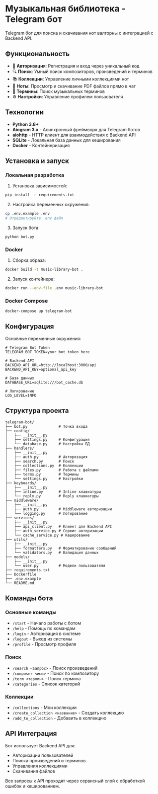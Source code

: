 # Музыкальная библиотека - Telegram бот

Telegram бот для поиска и скачивания нот валторны с интеграцией с Backend API.

## Функциональность

- 🔐 **Авторизация**: Регистрация и вход через уникальный код
- 🔍 **Поиск**: Умный поиск композиторов, произведений и терминов
- 📚 **Коллекции**: Управление личными коллекциями нот
- 📄 **Ноты**: Просмотр и скачивание PDF файлов прямо в чат
- 🎵 **Термины**: Поиск музыкальных терминов
- ⚙️ **Настройки**: Управление профилем пользователя

## Технологии

- **Python 3.8+**
- **Aiogram 3.x** - Асинхронный фреймворк для Telegram ботов
- **aiohttp** - HTTP клиент для взаимодействия с Backend API
- **SQLite** - Локальная база данных для кеширования
- **Docker** - Контейнеризация

## Установка и запуск

### Локальная разработка

1. Установка зависимостей:
```bash
pip install -r requirements.txt
```

2. Настройка переменных окружения:
```bash
cp .env.example .env
# Отредактируйте .env файл
```

3. Запуск бота:
```bash
python bot.py
```

### Docker

1. Сборка образа:
```bash
docker build -t music-library-bot .
```

2. Запуск контейнера:
```bash
docker run --env-file .env music-library-bot
```

### Docker Compose

```bash
docker-compose up telegram-bot
```

## Конфигурация

Основные переменные окружения:

```env
# Telegram Bot Token
TELEGRAM_BOT_TOKEN=your_bot_token_here

# Backend API
BACKEND_API_URL=http://localhost:3000/api
BACKEND_API_KEY=optional_api_key

# База данных
DATABASE_URL=sqlite:///bot_cache.db

# Логирование
LOG_LEVEL=INFO
```

## Структура проекта

```
telegram-bot/
├── bot.py              # Точка входа
├── config/
│   ├── __init__.py
│   ├── settings.py     # Конфигурация
│   └── database.py     # Настройка БД
├── handlers/
│   ├── __init__.py
│   ├── auth.py         # Авторизация
│   ├── search.py       # Поиск
│   ├── collections.py  # Коллекции
│   ├── files.py        # Работа с файлами
│   ├── terms.py        # Термины
│   └── settings.py     # Настройки
├── keyboards/
│   ├── __init__.py
│   ├── inline.py       # Inline клавиатуры
│   └── reply.py        # Reply клавиатуры
├── middleware/
│   ├── __init__.py
│   ├── auth.py         # Middleware авторизации
│   └── logging.py      # Логирование
├── services/
│   ├── __init__.py
│   ├── api_client.py   # Клиент для Backend API
│   ├── auth_service.py # Сервис авторизации
│   └── cache_service.py # Кеширование
├── utils/
│   ├── __init__.py
│   ├── formatters.py   # Форматирование сообщений
│   └── validators.py   # Валидация данных
├── models/
│   ├── __init__.py
│   └── user.py         # Модели пользователя
├── requirements.txt
├── Dockerfile
├── .env.example
└── README.md
```

## Команды бота

### Основные команды
- `/start` - Начало работы с ботом
- `/help` - Помощь по командам
- `/login` - Авторизация в системе
- `/logout` - Выход из системы
- `/profile` - Просмотр профиля

### Поиск
- `/search <запрос>` - Поиск произведений
- `/composer <имя>` - Поиск по композитору
- `/term <термин>` - Поиск термина
- `/categories` - Список категорий

### Коллекции
- `/collections` - Мои коллекции
- `/create_collection <название>` - Создать коллекцию
- `/add_to_collection` - Добавить в коллекцию

## API Интеграция

Бот использует Backend API для:
- Авторизации пользователей
- Поиска произведений и терминов
- Управления коллекциями
- Скачивания файлов

Все запросы к API проходят через сервисный слой с обработкой ошибок и кешированием.